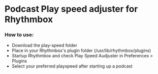 # Podcast Play speed adjuster for Rhythmbox

### How to use:
* Download the play-speed folder
* Place in your Rhythmbox's plugin folder (/usr/lib/rhythmbox/plugins)
* Startup Rhythmbox and check Play Speed Audjuster in Preferences > Plugins
* Select your preferred playspeed after starting up a podcast
